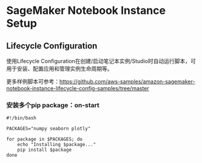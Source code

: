# SageMaker Notebook Instance Setup

## Lifecycle Configuration
使用Lifecycle Configuration在创建/启动笔记本实例/Studio时自动运行脚本，可用于安装、配置应用和管理实例生命周期等。

更多样例脚本可参考：https://github.com/aws-samples/amazon-sagemaker-notebook-instance-lifecycle-config-samples/tree/master

### 安装多个pip package：on-start

```
#!/bin/bash

PACKAGES="numpy seaborn plotly"

for package in $PACKAGES; do
    echo "Installing $package..."
    pip install $package
done
```